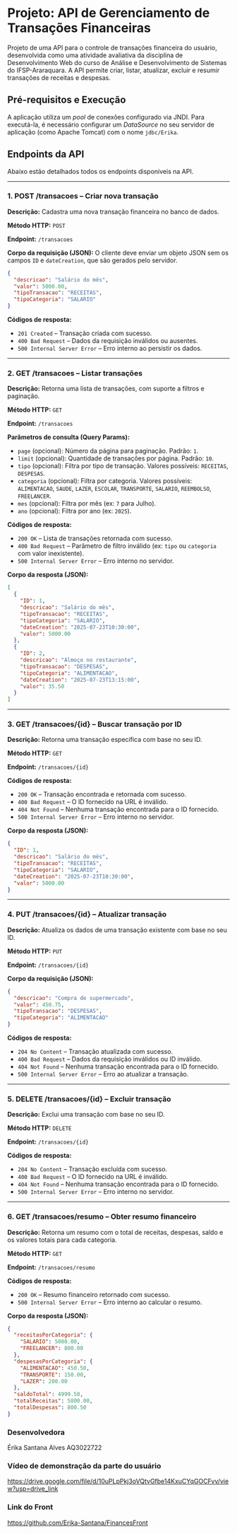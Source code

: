 

# Projeto: API de Gerenciamento de Transações Financeiras

Projeto de uma API para o controle de transações financeira do usuário, desenvolvida como uma atividade avaliativa da disciplina de Desenvolvimento Web do curso de Análise e Desenvolvimento de Sistemas do IFSP-Araraquara.
A API permite criar, listar, atualizar, excluir e resumir transações de receitas e despesas.

## Pré-requisitos e Execução

A aplicação utiliza um *pool* de conexões configurado via JNDI. Para executá-la, é necessário configurar um *DataSource* no seu servidor de aplicação (como Apache Tomcat) com o nome `jdbc/Erika`.

## Endpoints da API

Abaixo estão detalhados todos os endpoints disponíveis na API.

-----

### 1\. POST /transacoes – Criar nova transação

**Descrição:** Cadastra uma nova transação financeira no banco de dados.

**Método HTTP:** `POST`

**Endpoint:** `/transacoes`

**Corpo da requisição (JSON):**
O cliente deve enviar um objeto JSON sem os campos `ID` e `dateCreation`, que são gerados pelo servidor.

```json
{
  "descricao": "Salário do mês",
  "valor": 5000.00,
  "tipoTransacao": "RECEITAS",
  "tipoCategoria": "SALARIO"
}
```

**Códigos de resposta:**

  * `201 Created` – Transação criada com sucesso.
  * `400 Bad Request` – Dados da requisição inválidos ou ausentes.
  * `500 Internal Server Error` – Erro interno ao persistir os dados.

-----

### 2\. GET /transacoes – Listar transações

**Descrição:** Retorna uma lista de transações, com suporte a filtros e paginação.

**Método HTTP:** `GET`

**Endpoint:** `/transacoes`

**Parâmetros de consulta (Query Params):**

  * `page` (opcional): Número da página para paginação. Padrão: `1`.
  * `limit` (opcional): Quantidade de transações por página. Padrão: `10`.
  * `tipo` (opcional): Filtra por tipo de transação. Valores possíveis: `RECEITAS`, `DESPESAS`.
  * `categoria` (opcional): Filtra por categoria. Valores possíveis: `ALIMENTACAO`, `SAUDE`, `LAZER`, `ESCOLAR`, `TRANSPORTE`, `SALARIO`, `REEMBOLSO`, `FREELANCER`.
  * `mes` (opcional): Filtra por mês (ex: `7` para Julho).
  * `ano` (opcional): Filtra por ano (ex: `2025`).

**Códigos de resposta:**

  * `200 OK` – Lista de transações retornada com sucesso.
  * `400 Bad Request` – Parâmetro de filtro inválido (ex: `tipo` ou `categoria` com valor inexistente).
  * `500 Internal Server Error` – Erro interno no servidor.

**Corpo da resposta (JSON):**

```json
[
  {
    "ID": 1,
    "descricao": "Salário do mês",
    "tipoTransacao": "RECEITAS",
    "tipoCategoria": "SALARIO",
    "dateCreation": "2025-07-23T10:30:00",
    "valor": 5000.00
  },
  {
    "ID": 2,
    "descricao": "Almoço no restaurante",
    "tipoTransacao": "DESPESAS",
    "tipoCategoria": "ALIMENTACAO",
    "dateCreation": "2025-07-23T13:15:00",
    "valor": 35.50
  }
]
```

-----

### 3\. GET /transacoes/{id} – Buscar transação por ID

**Descrição:** Retorna uma transação específica com base no seu ID.

**Método HTTP:** `GET`

**Endpoint:** `/transacoes/{id}`

**Códigos de resposta:**

  * `200 OK` – Transação encontrada e retornada com sucesso.
  * `400 Bad Request` – O ID fornecido na URL é inválido.
  * `404 Not Found` – Nenhuma transação encontrada para o ID fornecido.
  * `500 Internal Server Error` – Erro interno no servidor.

**Corpo da resposta (JSON):**

```json
{
  "ID": 1,
  "descricao": "Salário do mês",
  "tipoTransacao": "RECEITAS",
  "tipoCategoria": "SALARIO",
  "dateCreation": "2025-07-23T10:30:00",
  "valor": 5000.00
}
```

-----

### 4\. PUT /transacoes/{id} – Atualizar transação

**Descrição:** Atualiza os dados de uma transação existente com base no seu ID.

**Método HTTP:** `PUT`

**Endpoint:** `/transacoes/{id}`

**Corpo da requisição (JSON):**

```json
{
  "descricao": "Compra de supermercado",
  "valor": 450.75,
  "tipoTransacao": "DESPESAS",
  "tipoCategoria": "ALIMENTACAO"
}
```

**Códigos de resposta:**

  * `204 No Content` – Transação atualizada com sucesso.
  * `400 Bad Request` – Dados da requisição inválidos ou ID inválido.
  * `404 Not Found` – Nenhuma transação encontrada para o ID fornecido.
  * `500 Internal Server Error` – Erro ao atualizar a transação.

-----

### 5\. DELETE /transacoes/{id} – Excluir transação

**Descrição:** Exclui uma transação com base no seu ID.

**Método HTTP:** `DELETE`

**Endpoint:** `/transacoes/{id}`

**Códigos de resposta:**

  * `204 No Content` – Transação excluída com sucesso.
  * `400 Bad Request` – O ID fornecido na URL é inválido.
  * `404 Not Found` – Nenhuma transação encontrada para o ID fornecido.
  * `500 Internal Server Error` – Erro interno no servidor.

-----

### 6\. GET /transacoes/resumo – Obter resumo financeiro

**Descrição:** Retorna um resumo com o total de receitas, despesas, saldo e os valores totais para cada categoria.

**Método HTTP:** `GET`

**Endpoint:** `/transacoes/resumo`

**Códigos de resposta:**

  * `200 OK` – Resumo financeiro retornado com sucesso.
  * `500 Internal Server Error` – Erro interno ao calcular o resumo.

**Corpo da resposta (JSON):**

```json
{
  "receitasPorCategoria": {
    "SALARIO": 5000.00,
    "FREELANCER": 800.00
  },
  "despesasPorCategoria": {
    "ALIMENTACAO": 450.50,
    "TRANSPORTE": 150.00,
    "LAZER": 200.00
  },
  "saldoTotal": 4999.50,
  "totalReceitas": 5800.00,
  "totalDespesas": 800.50
}
```
### Desenvolvedora 
Érika Santana Alves AQ3022722

### Vídeo de demonstração da parte do usuário 

https://drive.google.com/file/d/10uPLpPkj3oVQtvGfbe14KxuCYqGOCFvv/view?usp=drive_link

### Link do Front
https://github.com/Erika-Santana/FinancesFront
